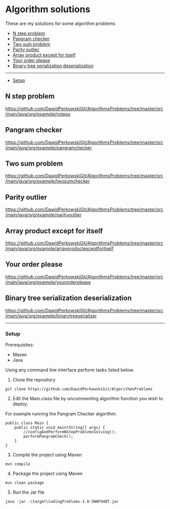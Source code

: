 # Algorithm solutions   
These are my solutions for some algorithm problems
* [N step problem](#n-step-problem)
* [Pangram checker](#pangram-checker)
* [Two sum problem](#two-sum-problem)
* [Parity outlier](#parity-outlier)
* [Array product except for itself](#array-product-except-for-itself)
* [Your order please](#your-order-please)
* [Binary tree serialization deserialization](#binary-tree-serialization-deserialization)

-----------------------

* [Setup](#setup)


## N step problem
https://github.com/DawidPerkowskiGit/AlgorithmsProblems/tree/master/src/main/java/org/example/nsteps

## Pangram checker
https://github.com/DawidPerkowskiGit/AlgorithmsProblems/tree/master/src/main/java/org/example/pangramchecker

## Two sum problem
https://github.com/DawidPerkowskiGit/AlgorithmsProblems/tree/master/src/main/java/org/example/twosumchecker

## Parity outlier
https://github.com/DawidPerkowskiGit/AlgorithmsProblems/tree/master/src/main/java/org/example/parityoutlier

## Array product except for itself
https://github.com/DawidPerkowskiGit/AlgorithmsProblems/tree/master/src/main/java/org/example/arrayproductexceptforitself

## Your order please
https://github.com/DawidPerkowskiGit/AlgorithmsProblems/tree/master/src/main/java/org/example/yourorderplease

## Binary tree serialization deserialization
https://github.com/DawidPerkowskiGit/AlgorithmsProblems/tree/master/src/main/java/org/example/binarytreeserializer


------------------------------------

### Setup

Prerequisites:
- Maven
- Java

Using any command line interface perform tasks listed below.

1. Clone the repository
```
git clone https://github.com/DawidPerkowskiGit/AlgorithmsProblems
```

2. Edit the Main.class file by uncommenting algorithm function you wish to deploy.

For example running the Pangram Checker algorithm.
```
public class Main {
    public static void main(String[] args) {
        //configAndPerformNStepProblemsSolving();
        performPangramCheck();
    }
}
```

3. Compile the project using Maven
```
mvn compile
```
4. Package the project using Maven
```
mvn clean package
```
5. Run the Jar file
```
java -jar .\target\CodingProblems-1.0-SNAPSHOT.jar
